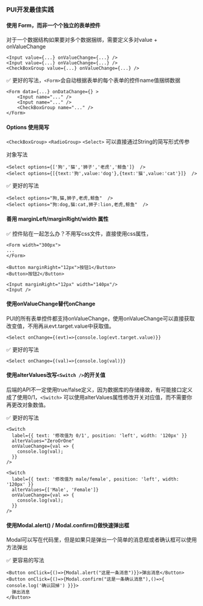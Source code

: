 ### PUI开发最佳实践



#### 使用 Form，而非一个个独立的表单控件

对于一个数据结构如果要对多个数据捆绑，需要定义多对value + onValueChange

```react
<Input value={...} onValueChange={...} />
<Input value={...} onValueChange={...} />
<CheckBoxGroup value={...} onValueChange={...} />
```

✅ 更好的写法，`<Form>`会自动根据表单的每个表单的控件name值捆绑数据

```react
<Form data={...} onDataChange={} >
	<Input name="..." />
	<Input name="..." />
	<CheckBoxGroup name="..." />
</Form>
```



#### Options 使用简写

`<CheckBoxGroup>` `<RadioGroup>` `<Select>` 可以直接通过String的简写形式传参

对象写法

```react
<Select options={['狗','猫','狮子','老虎','鲸鱼']}  />
<Select options={[{text:'狗',value:'dog'},{text:'猫',value:'cat'}]}  />
```

✅ 更好的写法

```react
<Select options="狗,猫,狮子,老虎,鲸鱼"  />
<Select options="狗:dog,猫:cat,狮子:lion,老虎,鲸鱼"  />
```





#### 善用 marginLeft/marginRight/width 属性

✅ 控件贴在一起怎么办？不用写css文件，直接使用css属性，

```react
<Form width="300px">
...
</Form>

<Button marginRight="12px">按钮1</Button>
<Button>按钮2</Button>

<Input marginRight="12px" width="140px"/>
<Input />
```



#### 使用onValueChange替代onChange

PUI的所有表单控件都支持onValueChange，使用onValueChange可以直接获取改变值，不用再从evt.target.value中获取值。

```react
<Select onChange={(evt)=>{console.log(evt.target.value)}}
```

✅ 更好的写法

```react
<Select onChange={(val)=>{console.log(val)}}
```





#### 使用alterValues改写`<Switch />`的开关值

后端的API不一定使用true/false定义，因为数据库的存储缘故，有可能接口定义成了使用0/1，`<Switch>` 可以使用alterValues属性修改开关对应值，而不需要你再更改对象数值。

✅ 更好的写法

```react
<Switch
  label={{ text: '修改值为 0/1', position: 'left', width: '120px' }}
  alterValues="ZeroOrOne"
  onValueChange={val => {
    console.log(val);
  }}
/>

<Switch
  label={{ text: '修改值为 male/female', position: 'left', width: '120px' }}
  alterValues={['Male', 'Female']}
  onValueChange={val => {
    console.log(val);
  }}
/>
```



#### 使用Modal.alert() / Modal.confirm()做快速弹出框

Modal可以写在代码里，但是如果只是弹出一个简单的消息框或者确认框可以使用方法弹出

✅ 更容易的写法

```react
<Button onClick={()=>{Modal.alert("这是一条消息")}}>弹出消息</Button>
<Button onClick={()=>{Modal.confirm("这是一条确认消息"),()=>{ console.log('确认回掉') }}}>
  弹出消息
</Button>

```



